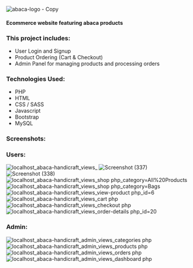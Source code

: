 ![abaca-logo - Copy](https://github.com/user-attachments/assets/ecb8f80e-fd64-4323-8b86-824911c13952)
#### Ecommerce website featuring abaca products

### This project includes:
- User Login and Signup
- Product Ordering (Cart & Checkout)
- Admin Panel for managing products and processing orders

### Technologies Used:
- PHP
- HTML
- CSS / SASS
- Javascript
- Bootstrap
- MySQL

### Screenshots:

### Users:

![localhost_abaca-handicraft_views_](https://github.com/user-attachments/assets/72188fb6-9b16-4282-90fc-1e8fe26df634)
![Screenshot (337)](https://github.com/user-attachments/assets/084413aa-d89b-482e-8ac7-85d9d8052651)
![Screenshot (338)](https://github.com/user-attachments/assets/f6e17226-dcf0-4397-8d25-81b38db15c76)
![localhost_abaca-handicraft_views_shop php_category=All%20Products](https://github.com/user-attachments/assets/cc9705e8-1ec8-4834-b2ff-7855057fcb2d)
![localhost_abaca-handicraft_views_shop php_category=Bags](https://github.com/user-attachments/assets/07117985-4e40-4ca2-ac05-a73cce3a99ec)
![localhost_abaca-handicraft_views_view-product php_id=6](https://github.com/user-attachments/assets/67c52bce-ed8f-47ea-ba72-f89b497aa7af)
![localhost_abaca-handicraft_views_cart php](https://github.com/user-attachments/assets/a556db43-657b-4091-a7de-1d19da04b897)
![localhost_abaca-handicraft_views_checkout php](https://github.com/user-attachments/assets/943b1741-1b1d-4ad1-80b4-78c2d7727b4d)
![localhost_abaca-handicraft_views_order-details php_id=20](https://github.com/user-attachments/assets/6553fa51-cb96-4803-af45-fab8229abb75)

### Admin:

![localhost_abaca-handicraft_admin_views_categories php](https://github.com/user-attachments/assets/6dde3ef3-7a2a-4d25-be1e-cbc862aec2bb)
![localhost_abaca-handicraft_admin_views_products php](https://github.com/user-attachments/assets/abead27c-e999-4243-960e-1a5c4ff94153)
![localhost_abaca-handicraft_admin_views_orders php](https://github.com/user-attachments/assets/49fed03a-d7a0-499b-8c29-d6b4a1969e2a)
![localhost_abaca-handicraft_admin_views_dashboard php](https://github.com/user-attachments/assets/072d1409-a828-40de-9e1a-32b40c8d0d61)


